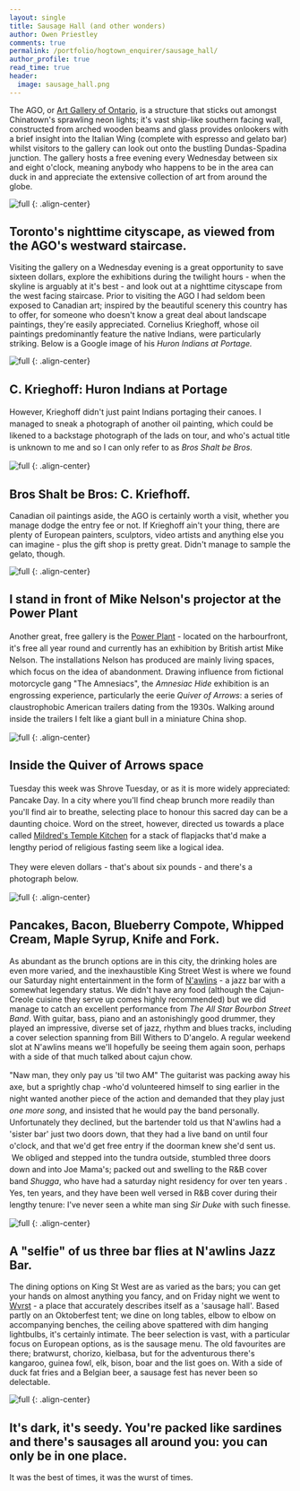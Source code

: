 ```yaml
---
layout: single
title: Sausage Hall (and other wonders)
author: Owen Priestley
comments: true
permalink: /portfolio/hogtown_enquirer/sausage_hall/
author_profile: true
read_time: true
header:
  image: sausage_hall.png
---
```

<p style="text-align:left;">The AGO, or <a href="www.ago.net" target="_blank">Art Gallery of Ontario</a>, is a structure that sticks out amongst Chinatown's sprawling neon lights; it's vast ship-like southern facing wall, constructed from arched wooden beams and glass provides onlookers with a brief insight into the Italian Wing (complete with espresso and gelato bar) whilst visitors to the gallery can look out onto the bustling Dundas-Spadina junction. The gallery hosts a free evening every Wednesday between six and eight o'clock, meaning anybody who happens to be in the area can duck in and appreciate the extensive collection of art from around the globe.</p>


![full](img_0667.jpg)
{: .align-center}
<h2 class="img">Toronto's nighttime cityscape, as viewed from the AGO's westward staircase.</h2>

<p style="text-align:left;">Visiting the gallery on a Wednesday evening is a great opportunity to save sixteen dollars, explore the exhibitions during the twilight hours - when the skyline is arguably at it's best - and look out at a nighttime cityscape from the west facing staircase. Prior to visiting the AGO I had seldom been exposed to Canadian art; inspired by the beautiful scenery this country has to offer, for someone who doesn't know a great deal about landscape paintings, they're easily appreciated. Cornelius Krieghoff, whose oil paintings predominantly feature the native Indians, were particularly striking. Below is a Google image of his <em>Huron Indians at Portage.</em></p>


![full](cornelius-krieghoff-huron-indians-at-portage.jpg)
{: .align-center}
<h2 class="img">C. Krieghoff: Huron Indians at Portage</h2>

<span style="line-height:1.5em;">However, Krieghoff didn't just paint Indians portaging their canoes. I managed to sneak a photograph of another oil painting, which could be likened to a backstage photograph of the lads on tour, and who's actual title is unknown to me and so I can only refer to as <em>Bros Shalt be Bros.</em></span>

![full](img_0656.jpg)
{: .align-center}
<h2 class="img">Bros Shalt be Bros: C. Kriefhoff.</h2>

Canadian oil paintings aside, the AGO is certainly worth a visit, whether you manage dodge the entry fee or not. If Krieghoff ain't your thing, there are plenty of European painters, sculptors, video artists and anything else you can imagine - plus the gift shop is pretty great. Didn't manage to sample the gelato, though.

![full](7f7bc63f-f3f7-45e8-bd55-da16d479487b1.jpg)
{: .align-center}
<h2 class="img">I stand in front of Mike Nelson's projector at the Power Plant</h2>

<span style="line-height:1.5em;">Another great, free gallery is the <a href="www.thepowerplant.org" target="_blank">Power Plant</a> - located on the harbourfront, it's free all year round and currently has an exhibition by British artist Mike Nelson. The installations Nelson has produced are mainly living spaces, which focus on the idea of abandonment. Drawing influence from fictional motorcycle gang "The Amnesiacs", the</span><span style="line-height:1.5em;"> <em>Amnesiac Hide</em> exhibition is an engrossing experience, particularly the eerie <em>Quiver of Arrows</em>: a series of claustrophobic American trailers dating from the 1930s. Walking around inside the trailers I felt like a giant bull in a miniature China shop.</span>

![full](img_0609.jpg)
{: .align-center}
<h2 class="img">Inside the Quiver of Arrows space</h2>

<span style="line-height:1.5em;">Tuesday this week was Shrove Tuesday, or as it is more widely appreciated: Pancake Day. In a city where you'll find cheap brunch more readily than you'll find air to breathe, selecting </span><span style="line-height:1.5em;">place to honour this sacred day</span><span style="line-height:1.5em;"> can be a daunting choice. Word on the street, however, directed us towards a place called <a href="www.templekitchen.com" target="_blank">Mildred's Temple Kitchen</a> for a stack of flapjacks that'd make a lengthy period of religious fasting seem like a logical idea. </span>

<span style="line-height:1.5em;">They were eleven dollars - that's about six pounds - and there's a photograph below.</span>

![full](img_0596.jpg)
{: .align-center}
<h2 class="img">Pancakes, Bacon, Blueberry Compote, Whipped Cream, Maple Syrup, Knife and Fork.</h2>

As abundant as the brunch options are in this city, the drinking holes are even more varied, and the inexhaustible King Street West is where we found our Saturday night entertainment in the form of <a href="www.nawlins.ca" target="_blank">N'awlins</a> - a jazz bar with a somewhat legendary status. We didn't have any food (although the Cajun-Creole cuisine they serve up comes highly recommended) but we did manage to catch an excellent performance from <em>The All Star Bourbon Street Band</em>. With guitar, bass, piano and an astonishingly good drummer, they played an impressive, diverse set of jazz, rhythm and blues tracks, including a cover selection spanning from Bill Withers to D'angelo. A regular weekend slot at N'awlins means we'll hopefully be seeing them again soon, perhaps with a side of that much talked about cajun chow.

<span style="line-height:1.5em;">"Naw man, they only pay us 'til two AM" </span><span style="line-height:1.5em;">The guitarist was packing away his axe, but a sprightly chap -who'd volunteered himself to sing earlier in the night wanted another piece of the action and demanded that they play just <em>one more song</em>, and insisted that he would pay the band personally. Unfortunately they declined, but the bartender told us that N'awlins had a 'sister bar' just two doors down, that they had a live band on until four o'clock, and that we'd get free entry if the doorman knew she'd sent us.  We obliged and stepped into the tundra outside, stumbled three doors down and into Joe Mama's; packed out and swelling to the R&amp;B cover band <em>Shugga</em>, who have had a saturday night residency for over ten years . Yes, ten years, and they have been well versed in R&amp;B cover during their lengthy tenure: I've never seen a white man sing <em>Sir Duke</em> with such finesse.</span>

![full](img_0545.jpg)
{: .align-center}
<h2 class="img">A "selfie" of us three bar flies at N'awlins Jazz Bar.</h2>

The dining options on King St West are as varied as the bars; you can get your hands on almost anything you fancy, and on Friday night we went to <a href="http://www.wvrst.com" target="_blank">Wvrst</a> - a place that accurately describes itself as a 'sausage hall'. Based partly on an Oktoberfest tent; we dine on long tables, elbow to elbow on accompanying benches, the ceiling above spattered with dim hanging lightbulbs, it's certainly intimate. The beer selection is vast, with a particular focus on European options, as is the sausage menu. The old favourites are there; bratwurst, chorizo, kielbasa, but for the adventurous there's kangaroo, guinea fowl, elk, bison, boar and the list goes on. With a side of duck fat fries and a Belgian beer, a sausage fest has never been so delectable.

![full](af03d23b-6486-446f-9cc6-f9b58f8bb966.jpg)
{: .align-center}
<h2 class="img">It's dark, it's seedy. You're packed like sardines and there's sausages all around you: you can only be in one place.</h2>

It was the best of times, it was the wurst of times.

